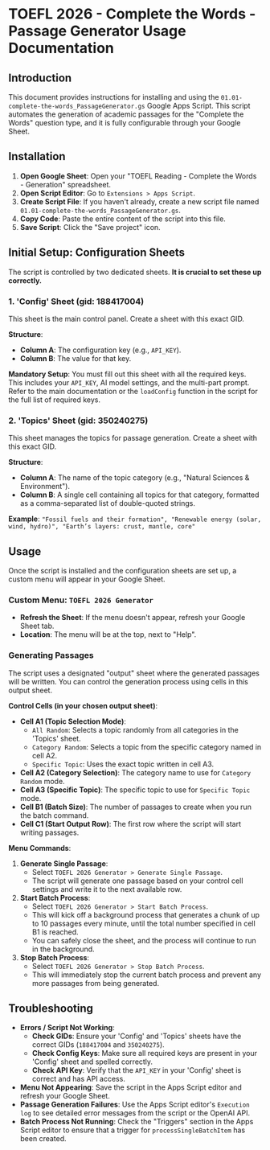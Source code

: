 # TOEFL 2026 - Complete the Words - Passage Generator Usage Documentation

## Introduction
This document provides instructions for installing and using the `01.01-complete-the-words_PassageGenerator.gs` Google Apps Script. This script automates the generation of academic passages for the "Complete the Words" question type, and it is fully configurable through your Google Sheet.

## Installation

1.  **Open Google Sheet**: Open your "TOEFL Reading - Complete the Words - Generation" spreadsheet.
2.  **Open Script Editor**: Go to `Extensions > Apps Script`.
3.  **Create Script File**: If you haven't already, create a new script file named `01.01-complete-the-words_PassageGenerator.gs`.
4.  **Copy Code**: Paste the entire content of the script into this file.
5.  **Save Script**: Click the "Save project" icon.

## Initial Setup: Configuration Sheets

The script is controlled by two dedicated sheets. **It is crucial to set these up correctly.**

### 1. 'Config' Sheet (gid: 188417004)

This sheet is the main control panel. Create a sheet with this exact GID.

**Structure**:
- **Column A**: The configuration key (e.g., `API_KEY`).
- **Column B**: The value for that key.

**Mandatory Setup**:
You must fill out this sheet with all the required keys. This includes your `API_KEY`, AI model settings, and the multi-part prompt. Refer to the main documentation or the `loadConfig` function in the script for the full list of required keys.

### 2. 'Topics' Sheet (gid: 350240275)

This sheet manages the topics for passage generation. Create a sheet with this exact GID.

**Structure**:
- **Column A**: The name of the topic category (e.g., "Natural Sciences & Environment").
- **Column B**: A single cell containing all topics for that category, formatted as a comma-separated list of double-quoted strings.

**Example**:
`"Fossil fuels and their formation", "Renewable energy (solar, wind, hydro)", "Earth’s layers: crust, mantle, core"`

## Usage

Once the script is installed and the configuration sheets are set up, a custom menu will appear in your Google Sheet.

### Custom Menu: `TOEFL 2026 Generator`

- **Refresh the Sheet**: If the menu doesn't appear, refresh your Google Sheet tab.
- **Location**: The menu will be at the top, next to "Help".

### Generating Passages

The script uses a designated "output" sheet where the generated passages will be written. You can control the generation process using cells in this output sheet.

**Control Cells (in your chosen output sheet)**:
*   **Cell A1 (Topic Selection Mode)**:
    *   `All Random`: Selects a topic randomly from all categories in the 'Topics' sheet.
    *   `Category Random`: Selects a topic from the specific category named in cell A2.
    *   `Specific Topic`: Uses the exact topic written in cell A3.
*   **Cell A2 (Category Selection)**: The category name to use for `Category Random` mode.
*   **Cell A3 (Specific Topic)**: The specific topic to use for `Specific Topic` mode.
*   **Cell B1 (Batch Size)**: The number of passages to create when you run the batch command.
*   **Cell C1 (Start Output Row)**: The first row where the script will start writing passages.

**Menu Commands**:
1.  **Generate Single Passage**:
    *   Select `TOEFL 2026 Generator > Generate Single Passage`.
    *   The script will generate one passage based on your control cell settings and write it to the next available row.
2.  **Start Batch Process**:
    *   Select `TOEFL 2026 Generator > Start Batch Process`.
    *   This will kick off a background process that generates a chunk of up to 10 passages every minute, until the total number specified in cell B1 is reached.
    *   You can safely close the sheet, and the process will continue to run in the background.
3.  **Stop Batch Process**:
    *   Select `TOEFL 2026 Generator > Stop Batch Process`.
    *   This will immediately stop the current batch process and prevent any more passages from being generated.

## Troubleshooting

*   **Errors / Script Not Working**:
    *   **Check GIDs**: Ensure your 'Config' and 'Topics' sheets have the correct GIDs (`188417004` and `350240275`).
    *   **Check Config Keys**: Make sure all required keys are present in your 'Config' sheet and spelled correctly.
    *   **Check API Key**: Verify that the `API_KEY` in your 'Config' sheet is correct and has API access.
*   **Menu Not Appearing**: Save the script in the Apps Script editor and refresh your Google Sheet.
*   **Passage Generation Failures**: Use the Apps Script editor's `Execution log` to see detailed error messages from the script or the OpenAI API.
*   **Batch Process Not Running**: Check the "Triggers" section in the Apps Script editor to ensure that a trigger for `processSingleBatchItem` has been created.
